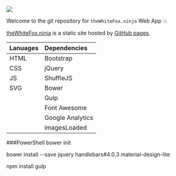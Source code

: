 ![](http://thewhitefox.ninja/img/theWhiteFoxLogo04-GitHub.svg)

Welcome to the git repository for `theWhiteFox.ninja` Web App :boom: 

[theWhiteFox.ninja](http://theWhiteFox.ninja) is a static site hosted by [GitHub pages](http://pages.github.com/).

| Lanuages     | Dependencies 	  | 
| ------------ | :--------------- |
| HTML 		   | Bootstrap    	  |
| CSS 		   | jQuery       	  |
| JS           | ShuffleJS  	  |
| SVG          | Bower        	  |
|			   | Gulp         	  |
|			   | Font Awesome 	  |
|			   | Google Analytics |
|              | imagesLoaded     |

###PowerShell
bower init

bower install --save jquery handlebars#4.0.3 material-design-lite

npm install gulp
